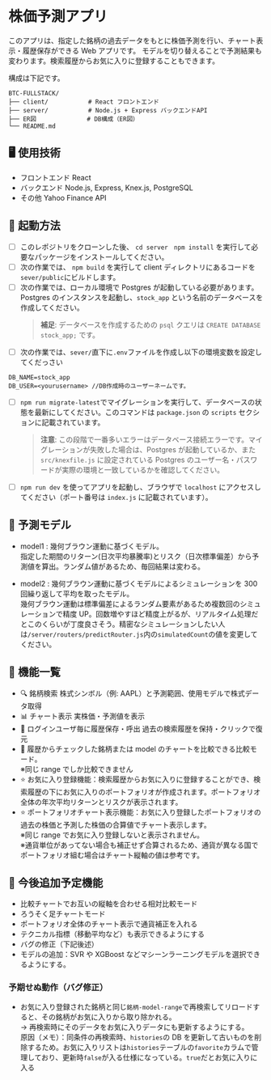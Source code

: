 # 株価予測アプリ

このアプリは、指定した銘柄の過去データをもとに株価予測を行い、チャート表示・履歴保存ができる Web アプリです。
モデルを切り替えることで予測結果も変わります。検索履歴からお気に入りに登録することもできます。

構成は下記です。

```
BTC-FULLSTACK/
├── client/           # React フロントエンド
├── server/           # Node.js + Express バックエンドAPI
├── ER図              # DB構成（ER図）
└── README.md
```

## 🖥 使用技術

- フロントエンド React
- バックエンド Node.js, Express, Knex.js, PostgreSQL
- その他 Yahoo Finance API

## 🚀 起動方法

- [ ] このレポジトリをクローンした後、 `cd server　npm install` を実行して必要なパッケージをインストールしてください。
- [ ] 次の作業では、 `npm build` を実行して client ディレクトリにあるコードを`sever/public`にビルドします。
- [ ] 次の作業では、ローカル環境で Postgres が起動している必要があります。Postgres のインスタンスを起動し、`stock_app` という名前のデータベースを作成してください。
  > **補足**: データベースを作成するための `psql` クエリは `CREATE DATABASE stock_app;` です。
- [ ] 次の作業では、`sever/`直下に`.env`ファイルを作成し以下の環境変数を設定してくだっさい

```
DB_NAME=stock_app
DB_USER=<yourusername> //DB作成時のユーザーネームです。
```

- [ ] `npm run migrate-latest`でマイグレーションを実行して、データベースの状態を最新にしてください。このコマンドは `package.json` の `scripts` セクションに記載されています。

  > **注意**: この段階で一番多いエラーはデータベース接続エラーです。マイグレーションが失敗した場合は、Postgres が起動しているか、また `src/knexfile.js` に設定されている Postgres のユーザー名・パスワードが実際の環境と一致しているかを確認してください。

- [ ] `npm run dev` を使ってアプリを起動し、ブラウザで `localhost` にアクセスしてください（ポート番号は `index.js` に記載されています）。

## 🍎 予測モデル

- model1 : 幾何ブラウン運動に基づくモデル。<br />
  指定した期間のリターン(日次平均暴騰率)とリスク（日次標準偏差）から予測値を算出。ランダム値があるため、毎回結果は変わる。

- model2 : 幾何ブラウン運動に基づくモデルによるシミュレーションを 300 回繰り返して平均を取ったモデル。<br />
  幾何ブラウン運動は標準偏差によるランダム要素があるため複数回のシミュレーションで精度 UP。回数増やすほど精度上がるが、リアルタイム処理だとこのくらいが丁度良さそう。精密なシミュレーションしたい人は`/server/routers/predictRouter.js`内の`simulatedCount`の値を変更してください。

## 🔄 機能一覧

- 🔍 銘柄検索 株式シンボル（例: AAPL）と予測範囲、使用モデルで株式データ取得
- 📊 チャート表示 実株価・予測値を表示
- 📁 ログインユーザ毎に履歴保存・呼出 過去の検索履歴を保持・クリックで復元
- 📁 履歴からチェックした銘柄または model のチャートを比較できる比較モード。<br />
  ※同じ range でしか比較できません
- ⭐️ お気に入り登録機能：検索履歴からお気に入りに登録することができ、検索履歴の下にお気に入りのポートフォリオが作成されます。ポートフォリオ全体の年次平均リターンとリスクが表示されます。
- ⭐️ ポートフォリオチャート表示機能：お気に入り登録したポートフォリオの過去の株価と予測した株価の合算値でチャート表示します。<br />
  ※同じ range でお気に入り登録しないと表示されません。<br />
  ※通貨単位があってない場合も補正せず合算されるため、通貨が異なる国でポートフォリオ組む場合はチャート縦軸の値は参考です。

## 🤔 今後追加予定機能

- 比較チャートでお互いの縦軸を合わせる相対比較モード
- ろうそく足チャートモード
- ポートフォリオ全体のチャート表示で通貨補正を入れる
- テクニカル指標（移動平均など）も表示できるようにする
- バグの修正（下記後述）
- モデルの追加：SVR や XGBoost などマシーンラーニングモデルを選択できるようにする。

### 予期せぬ動作（バグ修正）

- お気に入り登録された銘柄と同じ`銘柄-model-range`で再検索してリロードすると、その銘柄がお気に入りから取り除かれる。<br />
  → 再検索時にそのデータをお気に入りデータにも更新するようにする。<br />
  原因（メモ）：同条件の再検索時、`histories`の DB を更新して古いものを削除するため。お気に入りリストは`histories`テーブルの`favorite`カラムで管理しており、更新時`false`が入る仕様になっている。`true`だとお気に入りに入る
